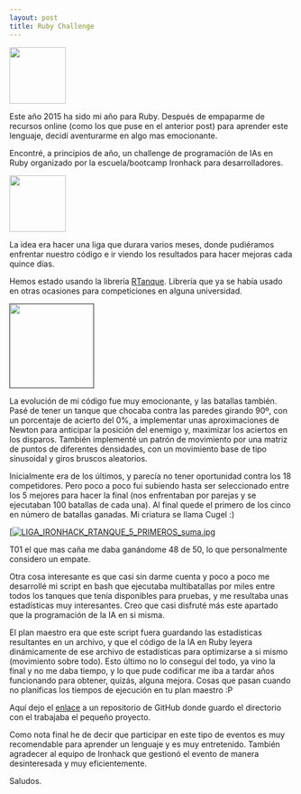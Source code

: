 ```yaml
---
layout: post
title: Ruby Challenge
---
```


<a href="https://es.wikipedia.org/wiki/Ruby"><img src="https://upload.wikimedia.org/wikipedia/commons/7/73/Ruby_logo.svg" align="top" height="100" ></a>

Este año 2015 ha sido mi año para Ruby. Después de empaparme de recursos online (como los que puse en el anterior post) para aprender este lenguaje, decidí aventurarme en algo mas emocionante.

Encontré, a principios de año, un challenge de programación de IAs en Ruby organizado por la escuela/bootcamp Ironhack para desarrolladores.

<a href="https://www.ironhack.com/en"><img src="https://pbs.twimg.com/profile_images/466256995675160576/4L9u4Au_.png" align="top" height="100" ></a>


La idea era hacer una liga que durara varios meses, donde pudiéramos enfrentar nuestro código e ir viendo los resultados para hacer mejoras cada quince días.

Hemos estado usando la librería [RTanque](https://github.com/awilliams/RTanque). Librería que ya se había usado en otras ocasiones para competiciones en alguna universidad.

<a href=""><img src="http://awilliams.github.io/images/rtanque.png" align="top" height="150" ></a>

La evolución de mi código fue muy emocionante, y las batallas también. Pasé de tener un tanque que chocaba contra las paredes girando 90º, con un porcentaje de acierto del 0%, a implementar unas aproximaciones de Newton para anticipar la posición del enemigo y, maximizar los aciertos en los disparos. También implementé un patrón de movimiento por una matriz de puntos de diferentes densidades, con un movimiento base de tipo sinusoidal y giros bruscos aleatorios.



Inicialmente era de los últimos, y parecía no tener oportunidad contra los 18 competidores. Pero poco a poco fui subiendo hasta ser seleccionado entre los 5 mejores para hacer la final (nos enfrentaban por parejas y se ejecutaban 100 batallas de cada una). Al final quede el primero de los cinco en número de batallas ganadas.
Mi criatura se llama Cugel :)

[[![LIGA_IRONHACK_RTANQUE_5_PRIMEROS_suma.jpg](https://s11.postimg.org/g7i3znomr/LIGA_IRONHACK_RTANQUE_5_PRIMEROS_suma.jpg)](https://postimg.org/image/qubx52wrz/)

T01 el que mas caña me daba ganándome 48 de 50, lo que personalmente considero un empate.

Otra cosa interesante es que casi sin darme cuenta y poco a poco me desarrollé mi script en bash que ejecutaba multibatallas por miles entre todos los tanques que tenía disponibles para pruebas, y me resultaba unas estadísticas muy interesantes. Creo que casi disfruté más este apartado que la programación de la IA en si misma.

El plan maestro era que este script fuera guardando las estadísticas resultantes en un archivo, y que el código de la IA en Ruby leyera dinámicamente de ese archivo de estadísticas para optimizarse a si mismo (movimiento sobre todo). Esto último no lo conseguí del todo, ya vino la final y no me daba tiempo, y lo que pude codificar me iba a tardar años funcionando para obtener, quizás, alguna mejora. Cosas que pasan cuando no planificas los tiempos de ejecución en tu plan maestro :P

Aquí dejo el [enlace](https://github.com/RadW2020/RTanque) a un repositorio de GitHub donde guardo el directorio con el trabajaba el pequeño proyecto.

Como nota final he de decir que participar en este tipo de eventos es muy recomendable para aprender un lenguaje y es muy entretenido.
También agradecer al equipo de Ironhack que gestionó el evento de manera desinteresada y muy eficientemente.

Saludos.
